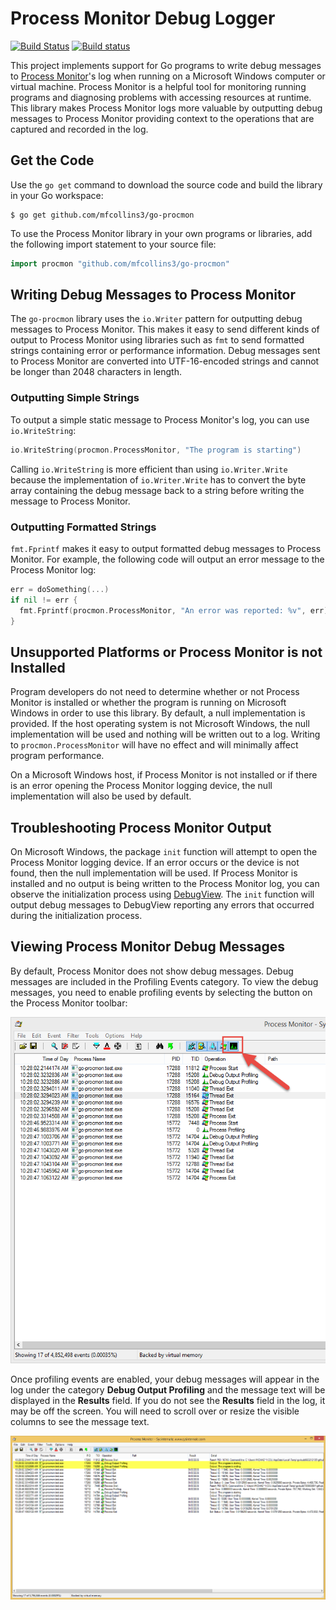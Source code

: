 Process Monitor Debug Logger
============================
[![Build Status](https://travis-ci.org/mfcollins3/go-procmon.svg?branch=master)](https://travis-ci.org/mfcollins3/go-procmon)
[![Build status](https://ci.appveyor.com/api/projects/status/68svi8eg64gehc42/branch/master?svg=true)](https://ci.appveyor.com/project/mfcollins3/go-procmon/branch/master)

This project implements support for Go programs to write debug messages
to [Process Monitor](https://technet.microsoft.com/en-us/Library/bb896645.aspx)'s
log when running on a Microsoft Windows computer or
virtual machine. Process Monitor is a helpful tool for monitoring
running programs and diagnosing problems with accessing resources at
runtime. This library makes Process Monitor logs more valuable by
outputting debug messages to Process Monitor providing context to the
operations that are captured and recorded in the log.

Get the Code
------------
Use the `go get` command to download the source code and build the
library in your Go workspace:

    $ go get github.com/mfcollins3/go-procmon

To use the Process Monitor library in your own programs or libraries,
add the following import statement to your source file:

```go
import procmon "github.com/mfcollins3/go-procmon"
```

Writing Debug Messages to Process Monitor
-----------------------------------------
The `go-procmon` library uses the `io.Writer` pattern for outputting
debug messages to Process Monitor. This makes it easy to send different
kinds of output to Process Monitor using libraries such as `fmt` to send
formatted strings containing error or performance information. Debug
messages sent to Process Monitor are converted into UTF-16-encoded
strings and cannot be longer than 2048 characters in length.

### Outputting Simple Strings

To output a simple static message to Process Monitor's log, you can
use `io.WriteString`:

```go
io.WriteString(procmon.ProcessMonitor, "The program is starting")
```

Calling `io.WriteString` is more efficient than using `io.Writer.Write`
because the implementation of `io.Writer.Write` has to convert the byte
array containing the debug message back to a string before writing the
message to Process Monitor.

### Outputting Formatted Strings

`fmt.Fprintf` makes it easy to output formatted debug messages to
Process Monitor. For example, the following code will output an error
message to the Process Monitor log:

```go
err = doSomething(...)
if nil != err {
  fmt.Fprintf(procmon.ProcessMonitor, "An error was reported: %v", err)
}
```

Unsupported Platforms or Process Monitor is not Installed
---------------------------------------------------------
Program developers do not need to determine whether or not Process
Monitor is installed or whether the program is running on Microsoft
Windows in order to use this library. By default, a null implementation
is provided. If the host operating system is not Microsoft Windows, the
null implementation will be used and nothing will be written out to a
log. Writing to `procmon.ProcessMonitor` will have no effect and will
minimally affect program performance.

On a Microsoft Windows host, if Process Monitor is not installed or if
there is an error opening the Process Monitor logging device, the null
implementation will also be used by default.

Troubleshooting Process Monitor Output
--------------------------------------
On Microsoft Windows, the package `init` function will attempt to open
the Process Monitor logging device. If an error occurs or the device is
not found, then the null implementation will be used. If Process
Monitor is installed and no output is being written to the Process
Monitor log, you can observe the initialization process using
[DebugView](https://technet.microsoft.com/en-us/Library/bb896647.aspx).
The `init` function will output debug messages to DebugView reporting
any errors that occurred during the initialization process.

Viewing Process Monitor Debug Messages
--------------------------------------
By default, Process Monitor does not show debug messages. Debug messages
are included in the Profiling Events category. To view the debug
messages, you need to enable profiling events by selecting the button on
the Process Monitor toolbar:

![Enable Profiling Events](images/enable_profile_events.png)

Once profiling events are enabled, your debug messages will appear in
the log under the category **Debug Output Profiling** and the message
text will be displayed in the **Results** field. If you do not see the
**Results** field in the log, it may be off the screen. You will need
to scroll over or resize the visible columns to see the message text.

![Debug Events](images/debug_messages.png)
